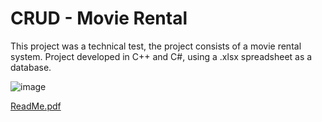 # CRUD - Movie Rental

This project was a technical test, the project consists of a movie rental system.
Project developed in C++ and C#, using a .xlsx spreadsheet as a database.

![image](https://user-images.githubusercontent.com/91624923/209275823-d16cd9b2-0c6e-4c29-8c0a-9ab03ce5ab19.png)

[ReadMe.pdf](https://github.com/LFernandoMB/CRUD-Locadora---Interface-Gr-fica/files/10292215/ReadMe.pdf)
